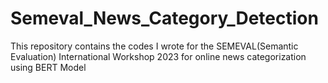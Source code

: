 # Semeval_News_Category_Detection

This repository contains the codes I wrote for the SEMEVAL(Semantic Evaluation) International Workshop 2023 for online news categorization using BERT Model

